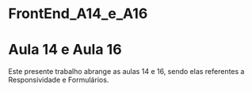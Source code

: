 # FrontEnd_A14_e_A16

# Aula 14 e Aula 16

Este presente trabalho abrange as aulas 14 e 16, sendo elas referentes a Responsividade e Formulários.
